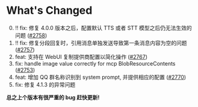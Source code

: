 # What's Changed

0. ‼️ fix: 修复 4.0.0 版本之后，配置默认 TTS 或者 STT 模型之后仍无法生效的问题 ([#2758](https://github.com/AstrBotDevs/AstrBot/issues/2758))
1. ‼️ fix: 修复分段回复时，引用消息单独发送导致第一条消息内容为空的问题 ([#2757](https://github.com/AstrBotDevs/AstrBot/issues/2757))
2. feat: 支持在 WebUI 复制提供商配置以简化操作 ([#2767](https://github.com/AstrBotDevs/AstrBot/issues/2767))
3. fix: handle image value correctly for mcp BlobResourceContents ([#2753](https://github.com/AstrBotDevs/AstrBot/issues/2753))
4. feat: 增加 QQ 群名称识别到 system prompt, 并提供相应的配置 ([#2770](https://github.com/AstrBotDevs/AstrBot/issues/2770))
5. fix: 修复 4.1.3 的异常问题

**总之上个版本有很严重的 bug 赶快更新!**
